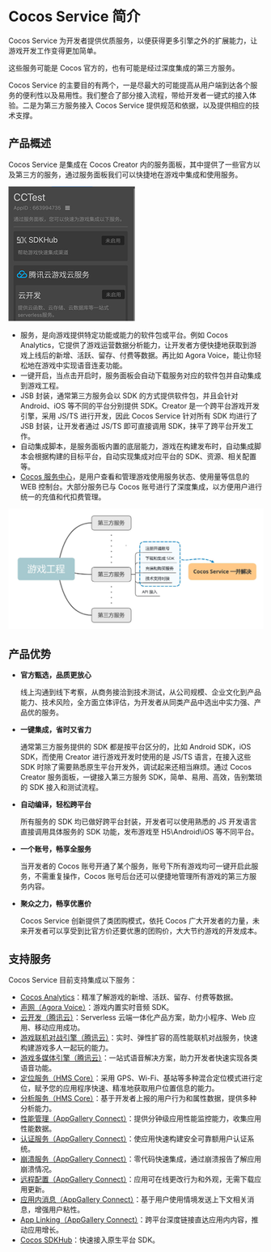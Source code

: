 # Cocos Service 简介

Cocos Service 为开发者提供优质服务，以便获得更多引擎之外的扩展能力，让游戏开发工作变得更加简单。

这些服务可能是 Cocos 官方的，也有可能是经过深度集成的第三方服务。

Cocos Service 的主要目的有两个，一是尽最大的可能提高从用户端到达各个服务的便利性以及易用性。我们整合了部分接入流程，带给开发者一键式的接入体验。二是为第三方服务接入 Cocos Service 提供规范和依据，以及提供相应的技术支撑。

## 产品概述

Cocos Service 是集成在 Cocos Creator 内的服务面板，其中提供了一些官方以及第三方的服务，通过服务面板我们可以快捷地在游戏中集成和使用服务。

![](image/service.png)

* 服务，是向游戏提供特定功能或能力的软件包或平台。例如 Cocos Analytics，它提供了游戏运营数据分析能力，让开发者方便快捷地获取到游戏上线后的新增、活跃、留存、付费等数据。再比如 Agora Voice，能让你轻松地在游戏中实现语音连麦功能。
* 一键开启，当点击开启时，服务面板会自动下载服务对应的软件包并自动集成到游戏工程。
* JSB 封装，通常第三方服务会以 SDK 的方式提供软件包，并且会针对 Android、iOS 等不同的平台分别提供 SDK。Creator 是一个跨平台游戏开发引擎，采用 JS/TS 进行开发，因此 Cocos Service 针对所有 SDK 均进行了 JSB 封装，让开发者通过 JS/TS 即可直接调用 SDK，抹平了跨平台开发工作。
* 自动集成脚本，是服务面板内置的底层能力，游戏在构建发布时，自动集成脚本会根据构建的目标平台，自动实现集成对应平台的 SDK、资源、相关配置等。
* [Cocos 服务中心](https://account.cocos.com/#/services)，是用户查看和管理游戏使用服务状态、使用量等信息的 WEB 控制台。大部分服务已与 Cocos 账号进行了深度集成，以方便用户进行统一的充值和代扣费管理。

![](image/about-normal-intergate.jpg)


## 产品优势

- **官方甄选，品质更放心**

  线上沟通到线下考察，从商务接洽到技术测试，从公司规模、企业文化到产品能力、技术风险，全方面立体评估，为开发者从同类产品中选出中实力强、产品优的服务。

- **一键集成，省时又省力**

  通常第三方服务提供的 SDK 都是按平台区分的，比如 Android SDK，iOS SDK，而使用 Creator 进行游戏开发时使用的是 JS/TS 语言，在接入这些 SDK 时除了需要熟悉原生平台开发外，调试起来还相当麻烦。通过 Cocos Creator 服务面板，一键接入第三方服务 SDK，简单、易用、高效，告别繁琐的 SDK 接入和测试流程。

- **自动编译，轻松跨平台**

  所有服务的 SDK 均已做好跨平台封装，开发者可以使用熟悉的 JS 开发语言直接调用具体服务的 SDK 功能，发布游戏至 H5\Android\iOS 等不同平台。

- **一个账号，畅享全服务**

  当开发者的 Cocos 账号开通了某个服务，账号下所有游戏均可一键开启此服务，不需重复操作，Cocos 账号后台还可以便捷地管理所有游戏的第三方服务内容。

- **聚众之力，畅享优惠价**

  Cocos Service 创新提供了类团购模式，依托 Cocos 广大开发者的力量，未来开发者可以享受到比官方价还要优惠的团购价，大大节约游戏的开发成本。

## 支持服务

Cocos Service 目前支持集成以下服务：

- [Cocos Analytics](cocos-analytics.md)：精准了解游戏的新增、活跃、留存、付费等数据。
- [声网（Agora Voice）](agora.md)：游戏内置实时音频 SDK。
- [云开发（腾讯云）](tcb.md)：Serverless 云端一体化产品方案，助力小程序、Web 应用、移动应用成功。
- [游戏联机对战引擎（腾讯云）](mgobe.md)：实时、弹性扩容的高性能联机对战服务，快速构建游戏多人一起玩的能力。
- [游戏多媒体引擎（腾讯云）](gme.md)：一站式语音解决方案，助力开发者快速实现各类语音功能。
- [定位服务（HMS Core）](hms-location.md)：采用 GPS、Wi-Fi、基站等多种混合定位模式进行定位，赋予您的应用程序快速、精准地获取用户位置信息的能力。
- [分析服务（HMS Core）](hms-analytics.md)：基于开发者上报的用户行为和属性数据，提供多种分析能力。
- [性能管理（AppGallery Connect）](agc-apm.md)：提供分钟级应用性能监控能力，收集应用性能数据。
- [认证服务（AppGallery Connect）](agc-auth.md)：使应用快速构建安全可靠额用户认证系统。
- [崩溃服务（AppGallery Connect）](agc-crash.md)：零代码快速集成，通过崩溃报告了解应用崩溃情况。
- [远程配置（AppGallery Connect）](agc-remote.md)：应用可在线更改行为和外观，无需下载应用更新。
- [应用内消息（AppGallery Connect）](agc-appmessaging.md)：基于用户使用情境发送上下文相关消息，增强用户粘性。
- [App Linking（AppGallery Connect）](agc-applinking.md)：跨平台深度链接直达应用内内容，推动应用增长。
- [Cocos SDKHub](sdkhub.md)：快速接入原生平台 SDK。
